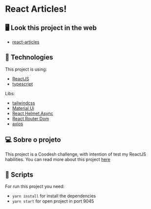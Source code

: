 # React Articles!

## 🖥️ Look this project in the web
- [react-articles](https://react-coodesh-challenge.vercel.app)

## 🚀 Technologies

This project is using: 
- [ReactJS](https://reactjs.org)
- [typescript](https://www.typescriptlang.org)

Libs:
- [tailwindcss](https://tailwindcss.com)
- [Material Ui](https://mui.com)
- [React Helmet Async](https://www.npmjs.com/package/react-helmet-async)
- [React Router Dom](https://reactrouter.com/en/main)
- [axios](https://axios-http.com/ptbr/docs/intro)

## 💻 Sobre o projeto
This project is a Coodesh challenge, with intention of test my ReactJS habilities. You can read more about this project <a href="https://github.com/renanwilson/react-coodesh-challenge/tree/master/aboutchallenge">here</a>

## 📜 Scripts

For run this project you need:

- `yarn install` for install the dependencies
- `yarn start` for open project in port 9045
